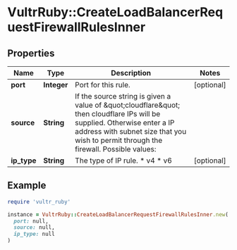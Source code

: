 # VultrRuby::CreateLoadBalancerRequestFirewallRulesInner

## Properties

| Name | Type | Description | Notes |
| ---- | ---- | ----------- | ----- |
| **port** | **Integer** | Port for this rule. | [optional] |
| **source** | **String** | If the source string is given a value of \&quot;cloudflare\&quot; then cloudflare IPs will be supplied. Otherwise enter a IP address with subnet size that you wish to permit through the firewall.  Possible values:  |   | Value | Description | | - | ------ | ------------- | |   | \&quot;192.168.1.1/16\&quot; | Ip address with a subnet size. | |   | cloudflare | Allow all of Cloudflare&#39;s IP space through the firewall | | [optional] |
| **ip_type** | **String** | The type of IP rule.  * v4 * v6 | [optional] |

## Example

```ruby
require 'vultr_ruby'

instance = VultrRuby::CreateLoadBalancerRequestFirewallRulesInner.new(
  port: null,
  source: null,
  ip_type: null
)
```

